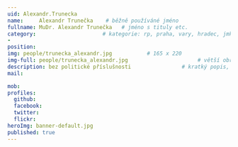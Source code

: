 ```yaml
---
uid: Alexandr.Trunecka
name:     Alexandr Trunečka    # běžně používáné jméno
fullname: MuDr. Alexandr Trunečka   # jméno s tituly etc.
category:                     # kategorie: rp, praha, vary, hradec, jmk, senat
- 
position:
img: people/trunecka_alexandr.jpg           # 165 x 220
img-full: people/trunecka_alexandr.jpg                      # větší obrázek zobrazený na podrobném profilu
description: bez politické příslušnosti                # kratký popis, max 160 znaků
mail:

mob:         
profiles:
  github:
  facebook:       
  twitter:        
  flickr:       
heroImg: banner-default.jpg
published: true
---
```

